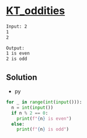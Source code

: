 # [KT_oddities](https://open.kattis.com/problems/oddities)



```txt
Input: 2
1
2

Output:
1 is even
2 is odd
```

## Solution

* py

```py
for _ in range(int(input())):
  n = int(input())
  if n % 2 == 0:
    print(f"{n} is even")
  else:
    print(f"{n} is odd")
```
